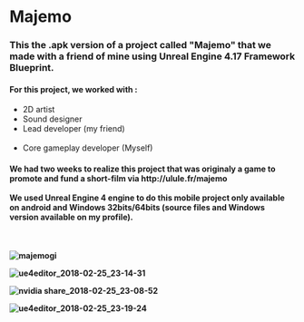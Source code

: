 <h1>Majemo</h1>

<h3>This the .apk version of a project called "Majemo" that we made with a friend of mine using Unreal Engine 4.17 Framework Blueprint.</h3>

<h4>For this project, we worked with :</h4>
<ul>
    <li>2D artist</li>
    <li>Sound designer</li>
    <li>Lead developer (my friend)</li>
    <li>Core gameplay developer (Myself)</li>
 </ul>
 
<h4>We had two weeks to realize this project that was originaly a game to promote and fund a short-film via http://ulule.fr/majemo <br /> <br />We used  <b>Unreal Engine 4</b> engine to do this mobile project only available on android and Windows 32bits/64bits (source files and Windows version available on my profile).<h4> <br />

![majemogi](https://user-images.githubusercontent.com/27351943/36728831-6ab69f86-1bc2-11e8-93f3-827b2ea476fd.gif)

![ue4editor_2018-02-25_23-14-31](https://user-images.githubusercontent.com/27351943/36728992-fa596222-1bc2-11e8-84f5-df6a49b3d381.png)

![nvidia share_2018-02-25_23-08-52](https://user-images.githubusercontent.com/27351943/36729196-aa96420e-1bc3-11e8-95fb-54b36cb78f1d.png)

![ue4editor_2018-02-25_23-19-24](https://user-images.githubusercontent.com/27351943/36729152-7da9103c-1bc3-11e8-9a35-eea116a9f3a9.png)
